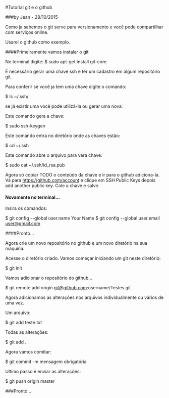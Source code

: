 #Tutorial git e o github

###by Jean - 28/10/2015


Como ja sabemos o git serve para versionamento e você pode compartilhar com serviços online. 

Usarei o github como exemplo.

####Primeiramente vamos instalar o git

No terminal digite:
$ sudo apt-get install git-core

É necessário gerar uma chave ssh e ter um cadastro em algum repositório git.

Para conferir se você ja tem uma chave digite o comando:

$ ls ~/.ssh/

se já existir uma você pode utilizá-la ou gerar uma nova:

Este comando gera a chave: 

$ sudo ssh-keygen

Este comando entra no diretório onde as chaves estão:

$ cd ~/.ssh 

Este comando abre o arquivo para vera chave:

$ sudo cat ~/.ssh/id_rsa.pub

Agora só copiar TODO o conteúdo da chave e ir para o github adiciona-la. Vá para https://github.com/account e clique em SSH Public Keys depois add another public key. Cole a chave e salve.

#### Novamente no terminal...

Insira os comandos:

$ git config --global user.name Your Name
$ git config --global user.email user@gmail.com

####Pronto...

Agora crie um novo repositório no github e um novo diretório na sua máquina. 

Acesse o diretório criado. Vamos começar iniciando um git neste diretório:

$ git init

Vamos adicionar o repositório do github...

$ git remote add origin git@github.com:username/Testes.git

Agora adicionamos as alterações nos arquivos individualmente ou vários de uma vez.

Um arquivo: 

$ git add teste.txt

Todas as alterações:

$ git add .

Agora vamos comitar:

$ git commit -m mensagem obrigatória

Ultimo passo é enviar as alterações:

$ git push origin master

###Pronto...
